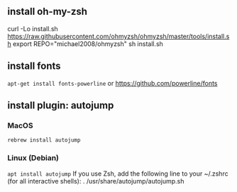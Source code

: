 
## install oh-my-zsh
curl -Lo install.sh https://raw.githubusercontent.com/ohmyzsh/ohmyzsh/master/tools/install.sh
export REPO="michael2008/ohmyzsh"
sh install.sh

## install fonts
```apt-get install fonts-powerline```
or
https://github.com/powerline/fonts

## install plugin: autojump
### MacOS
```rebrew install autojump```
### Linux (Debian)
```apt install autojump```
If you use Zsh, add the following line to your ~/.zshrc (for all interactive shells):
. /usr/share/autojump/autojump.sh